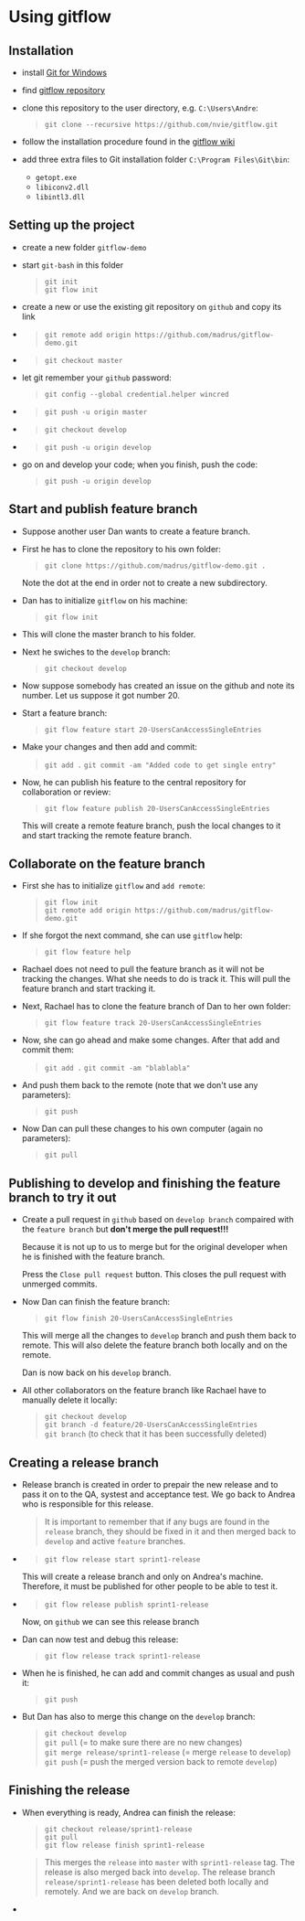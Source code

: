 # Using gitflow

## Installation

*  install [Git for Windows](https://git-for-windows.github.io/)
*  find [gitflow repository](https://github.com/nvie/gitflow)
*  clone this repository to the user directory, e.g. `C:\Users\Andre`:

   > `git clone --recursive https://github.com/nvie/gitflow.git`

*  follow the installation procedure found in the [gitflow wiki](https://github.com/nvie/gitflow/wiki/windows)
*  add three extra files to Git installation folder `C:\Program Files\Git\bin`:
   *  `getopt.exe`
   *  `libiconv2.dll`
   *  `libintl3.dll`  

## Setting up the project
 
*  create a new folder `gitflow-demo`
*  start `git-bash` in this folder

   > `git init`  
   > `git flow init`

*  create a new or use the existing git repository on `github` and copy its link
*  > `git remote add origin https://github.com/madrus/gitflow-demo.git`
*  > `git checkout master`
*  let git remember your `github` password:

   > `git config --global credential.helper wincred`

*  > `git push -u origin master`
*  > `git checkout develop`
*  > `git push -u origin develop`
*  go on and develop your code; when you finish, push the code:

   > `git push -u origin develop`  

## Start and publish feature branch

*  Suppose another user Dan wants to create a feature branch.
*  First he has to clone the repository to his own folder:

   > `git clone https://github.com/madrus/gitflow-demo.git .`  
   
   Note the dot at the end in order not to create a new subdirectory.
*  Dan has to initialize `gitflow` on his machine:

   > `git flow init`

*  This will clone the master branch to his folder.
*  Next he swiches to the `develop` branch:

   > `git checkout develop`

*  Now suppose somebody has created an issue on the github and note its number.
   Let us suppose it got number 20.
*  Start a feature branch:

   > `git flow feature start 20-UsersCanAccessSingleEntries`

*  Make your changes and then add and commit:

   > `git add .`
   > `git commit -am "Added code to get single entry"`

*  Now, he can publish his feature to the central repository for 
   collaboration or review:

   > `git flow feature publish 20-UsersCanAccessSingleEntries`
   
   This will create a remote feature branch, push the local changes to it and 
   start tracking the remote feature branch.

## Collaborate on the feature branch

*  First she has to initialize `gitflow` and `add remote`:

   > `git flow init`  
   > `git remote add origin https://github.com/madrus/gitflow-demo.git`
   
*  If she forgot the next command, she can use `gitflow` help:

   > `git flow feature help`

*  Rachael does not need to pull the feature branch as it will not be
   tracking the changes. What she needs to do is track it. This will
   pull the feature branch and start tracking it.
*  Next, Rachael has to clone the feature branch of Dan to her own folder:

   > `git flow feature track 20-UsersCanAccessSingleEntries` 

*  Now, she can go ahead and make some changes. After that add and commit them:

   > `git add .`
   > `git commit -am "blablabla"`
   
*  And push them back to the remote (note that we don't use any parameters):

   > `git push`
   
*  Now Dan can pull these changes to his own computer (again no parameters):

   > `git pull`
   
## Publishing to develop and finishing the feature branch to try it out

*  Create a pull request in `github` based on `develop branch` compaired
   with the `feature branch` but **don't merge the pull request!!!** 
   
   Because it is not up to us to merge but for the original developer
   when he is finished with the feature branch. 
   
   Press the `Close pull request` button. This closes the pull request with unmerged commits.
*  Now Dan can finish the feature branch:

   > `git flow finish 20-UsersCanAccessSingleEntries`
   
   This will merge all the changes to `develop` branch and push them 
   back to remote. This will also delete the feature branch both locally
   and on the remote. 
   
   Dan is now back on his `develop` branch.
   
*  All other collaborators on the feature branch like Rachael have to manually
   delete it locally:
   
   > `git checkout develop`  
   > `git branch -d feature/20-UsersCanAccessSingleEntries`  
   > `git branch` (to check that it has been successfully deleted)
   
## Creating a release branch

*  Release branch is created in order to prepair the new release and
   to pass it on to the QA, systest and acceptance test. We go back
   to Andrea who is responsible for this release.
   
   > It is important to remember that if any bugs are found in the `release`
   > branch, they should be fixed in it and then merged back to `develop`
   > and active `feature` branches.
   
*  > `git flow release start sprint1-release`

   This will create a release branch and only on Andrea's machine. 
   Therefore, it must be published for other people to be able to test it.

*  > `git flow release publish sprint1-release`

   Now, on `github` we can see this release branch
   
*  Dan can now test and debug this release:

   > `git flow release track sprint1-release` 

*  When he is finished, he can add and commit changes as usual and push it:

   > `git push`
   
*  But Dan has also to merge this change on the `develop` branch:

   > `git checkout develop`  
   > `git pull` (= to make sure there are no new changes)  
   > `git merge release/sprint1-release` (= merge `release` to `develop`)  
   > `git push` (= push the merged version back to remote `develop`)  
   
## Finishing the release
   
*  When everything is ready, Andrea can finish the release:

   > `git checkout release/sprint1-release`  
   > `git pull`  
   > `git flow release finish sprint1-release`   
   
   > This merges the `release` into `master` with `sprint1-release` tag.
   > The release is also merged back into `develop`. The release branch
   > `release/sprint1-release` has been deleted both locally and remotely.
   > And we are back on `develop` branch.
   
*